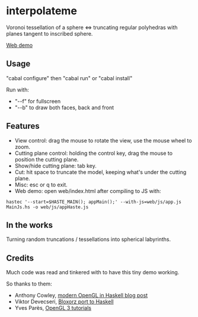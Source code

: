 interpolateme
=============

Voronoi tessellation of a sphere <=> truncating regular polyhedras with planes tangent to inscribed sphere.

[Web demo](http://www.jollycyb.org/haskell_truncate/)

Usage
-----

"cabal configure" then "cabal run" or "cabal install"

Run with:

* "--f" for fullscreen
* "--b" to draw both faces, back and front

Features
--------

* View control: drag the mouse to rotate the view, use the mouse wheel to zoom.
* Cutting plane control: holding the control key, drag the mouse to position the cutting plane.
* Show/hide cutting plane: tab key.
* Cut: hit space to truncate the model, keeping what's under the cutting plane.
* Misc: esc or q to exit.
* Web demo: open web/index.html after compiling to JS with:

``hastec '--start=$HASTE_MAIN(); appMain();' --with-js=web/js/app.js MainJs.hs -o web/js/appHaste.js``

In the works
------------

Turning random truncations / tessellations into spherical labyrinths.

Credits
-------

Much code was read and tinkered with to have this tiny demo working.

So thanks to them:

* Anthony Cowley, [modern OpenGL in Haskell blog post](http://www.arcadianvisions.com/blog/?p=224)
* Viktor Devecseri, [Bloxorz port to Haskell](https://hackage.haskell.org/package/bloxorz-0.1.2)
* Yves Parès, [OpenGL 3 tutorials](https://github.com/YPares/Haskell-OpenGL3.1-Tutos)